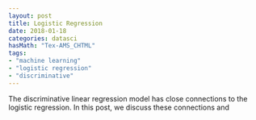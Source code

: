 ```yaml
---
layout: post
title: Logistic Regression
date: 2018-01-18
categories: datasci
hasMath: "Tex-AMS_CHTML"
tags:
- "machine learning"
- "logistic regression"
- "discriminative"
---
```


The discriminative linear regression model has close connections to the logistic regression. In this post, we discuss these connections and 